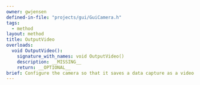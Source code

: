 ```yaml
---
owner: gwjensen
defined-in-file: "projects/gui/GuiCamera.h"
tags:
  - method
layout: method
title: OutputVideo
overloads:
  void OutputVideo():
    signature_with_names: void OutputVideo()
    description: __MISSING__
    return: __OPTIONAL__
brief: Configure the camera so that it saves a data capture as a video and not as individual files.
---
```

